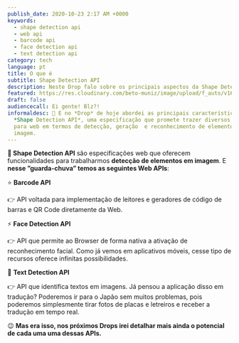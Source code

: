 ```yaml
---
publish_date: 2020-10-23 2:17 AM +0000
keywords:
  - shape detection api
  - web api
  - barcode api
  - face detection api
  - text detection api
category: tech
language: pt
title: O que é
subtitle: Shape Detection API
description: Neste Drop falo sobre os principais aspectos da Shape Detection API.
featured: https://res.cloudinary.com/beto-muniz/image/upload/f_auto/v1603244719/11_attsxg.jpg
draft: false
audiencecall: Ei gente! Blz?!
informaldesc: 🌟 E no *Drop* de hoje abordei as principais características da
  *Shape Detection API*, uma especificação que promete trazer diversos recursos
  para web em termos de detecção, geração  e reconhecimento de elementos em
  imagem.
---
```


**🚪 Shape Detection API** são especificações web que oferecem funcionalidades para trabalharmos **detecção de elementos em imagem**. E **nesse ”guarda-chuva” temos as seguintes Web APIs**:

⭐️ **Barcode API**

👉 API voltada para implementação de leitores e geradores de código de barras e QR Code diretamente da Web.

⚡️ **Face Detection API**

👉 API que permite ao Browser de forma nativa a ativação de reconhecimento facial. Como já vemos em aplicativos móveis, cesse tipo de recursos oferece infinitas possibilidades.

🌟 **Text Detection API**

👉 API que identifica textos em imagens. Já pensou a aplicação disso em tradução? Poderemos ir para o Japão sem muitos problemas, pois poderemos simplesmente tirar fotos de placas e letreiros e receber a tradução em tempo real.

😉 **Mas era isso, nos próximos Drops irei detalhar mais ainda o potencial de cada uma uma dessas APIs.**
